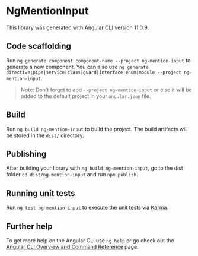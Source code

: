# NgMentionInput

This library was generated with [Angular CLI](https://github.com/angular/angular-cli) version 11.0.9.

## Code scaffolding

Run `ng generate component component-name --project ng-mention-input` to generate a new component. You can also use `ng generate directive|pipe|service|class|guard|interface|enum|module --project ng-mention-input`.
> Note: Don't forget to add `--project ng-mention-input` or else it will be added to the default project in your `angular.json` file. 

## Build

Run `ng build ng-mention-input` to build the project. The build artifacts will be stored in the `dist/` directory.

## Publishing

After building your library with `ng build ng-mention-input`, go to the dist folder `cd dist/ng-mention-input` and run `npm publish`.

## Running unit tests

Run `ng test ng-mention-input` to execute the unit tests via [Karma](https://karma-runner.github.io).

## Further help

To get more help on the Angular CLI use `ng help` or go check out the [Angular CLI Overview and Command Reference](https://angular.io/cli) page.

